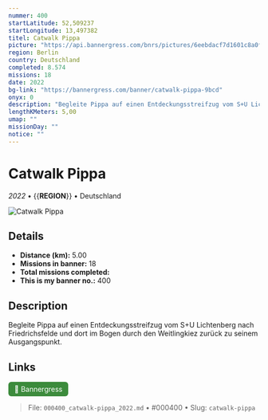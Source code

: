 ```yaml
---
nummer: 400
startLatitude: 52,509237
startLongitude: 13,497382
titel: Catwalk Pippa
picture: "https://api.bannergress.com/bnrs/pictures/6eebdacf7d1601c8a0f6206f61859139"
region: Berlin
country: Deutschland
completed: 8.574
missions: 18
date: 2022
bg-link: "https://bannergress.com/banner/catwalk-pippa-9bcd"
onyx: 0
description: "Begleite Pippa auf einen Entdeckungsstreifzug vom S+U Lichtenberg nach Friedrichsfelde und dort im Bogen durch den Weitlingkiez zurück zu seinem Ausgangspunkt."
lengthKMeters: 5,00
umap: ""
missionDay: ""
notice: ""
---
```

# Catwalk Pippa

*2022* • {{__REGION__}} • Deutschland

![Catwalk Pippa](https://api.bannergress.com/bnrs/pictures/6eebdacf7d1601c8a0f6206f61859139)



## Details
- **Distance (km):** 5.00
- **Missions in banner:** 18
- **Total missions completed:** 
- **This is my banner no.:** 400



## Description
Begleite Pippa auf einen Entdeckungsstreifzug vom S+U Lichtenberg nach Friedrichsfelde und dort im Bogen durch den Weitlingkiez zurück zu seinem Ausgangspunkt.



## Links
<a href="https://bannergress.com/banner/catwalk-pippa-9bcd" target="_blank" style="display:inline-block;margin-right:8px;padding:6px 12px;background:#3c8b3c;color:#fff;text-decoration:none;border-radius:6px;">🔗 Bannergress</a>



> File: `000400_catwalk-pippa_2022.md` • #000400 • Slug: `catwalk-pippa`
